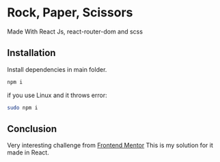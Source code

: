 # Rock, Paper, Scissors

Made With React Js, react-router-dom and scss

## Installation

Install dependencies in main folder.

```sh
npm i
```

if you use Linux and it throws error:

```sh
sudo npm i
```

## Conclusion

Very interesting challenge from
[Frontend Mentor](https://www.frontendmentor.io/challenges) This is my solution
for it made in React.
